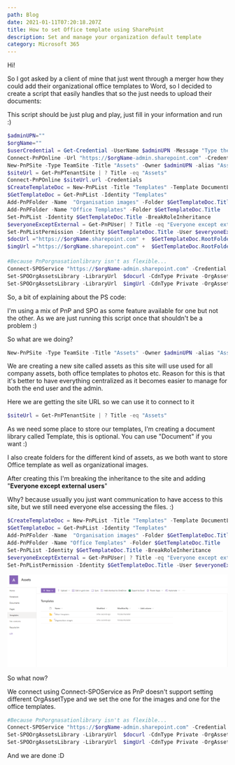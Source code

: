 ```yaml
---
path: Blog
date: 2021-01-11T07:20:18.207Z
title: How to set Office template using SharePoint
description: Set and manage your organization default template
category: Microsoft 365
---
```

 Hi! 

So I got asked by a client of mine that just went through a merger how they could add their organizational office templates to Word, so I decided to create a script that easily handles that so the just needs to upload their documents:

This script should be just plug and play, just fill in your information and run :) 

```powershell
$adminUPN=""
$orgName=""
$userCredential = Get-Credential -UserName $adminUPN -Message "Type the password."
Connect-PnPOnline -Url "https://$orgName-admin.sharepoint.com" -Credential $userCredential
New-PnPSite -Type TeamSite -Title "Assets" -Owner $adminUPN -alias "Assets"
$siteUrl = Get-PnPTenantSite | ? Title -eq "Assets"
Connect-PnPOnline $siteUrl.url -Credentials
$CreateTemplateDoc = New-PnPList -Title "Templates" -Template DocumentLibrary -OnQuickLaunch
$GetTemplateDoc = Get-PnPList -Identity "Templates"
Add-PnPFolder -Name  "Organisation images" -Folder $GetTemplateDoc.Title
Add-PnPFolder -Name "Office Templates" -Folder $GetTemplateDoc.Title
Set-PnPList -Identity $GetTemplateDoc.Title -BreakRoleInheritance
$everyoneExceptExternal = Get-PnPUser| ? Title -eq "Everyone except external users"
Set-PnPListPermission -Identity $GetTemplateDoc.Title -User $everyoneExceptExternal.LoginName -AddRole 'read'
$docUrl ="https://$orgName.sharepoint.com" +  $GetTemplateDoc.RootFolder.ServerRelativeUrl + "/officetemplates"
$imgUrl ="https://$orgName.sharepoint.com" +  $GetTemplateDoc.RootFolder.ServerRelativeUrl + "/Organisationimages"

#Because PnPorgnasationlibrary isn't as flexible...
Connect-SPOService "https://$orgName-admin.sharepoint.com" -Credential $userCredential
Set-SPOOrgAssetsLibrary -LibraryUrl  $docurl -CdnType Private -OrgAssetType OfficeTemplateLibrary
Set-SPOOrgAssetsLibrary -LibraryUrl  $imgUrl -CdnType Private -OrgAssetType ImageDocumentLibrary
```

So, a bit of explaining about the PS code:

I'm using a mix of PnP and SPO as some feature available for one but not the other. As we are just running this script once that shouldn't be a problem :) 

 So what are we doing?

```powershell
New-PnPSite -Type TeamSite -Title "Assets" -Owner $adminUPN -alias "Assets"
```

We are creating a new site called assets as this site will use used for all company assets, both office templates to photos etc. Reason for this is that it's better to have everything centralized as it becomes easier to manage for both the end user and the admin.

Here we are getting the site URL so we can use it to connect to it

```powershell
$siteUrl = Get-PnPTenantSite | ? Title -eq "Assets"
```

As we need some place to store our templates, I'm creating a document library called Template, this is optional. You can use "Document" if you want :) 

I also create folders for the different kind of assets, as we both want to store Office template as well as organizational images.

After creating this I'm breaking the inheritance to the site and adding "**Everyone except external users**"

Why?  because usually you just want communication to have access to this site, but we still need everyone else accessing the files. :) 

```powershell
$CreateTemplateDoc = New-PnPList -Title "Templates" -Template DocumentLibrary -OnQuickLaunch
$GetTemplateDoc = Get-PnPList -Identity "Templates"
Add-PnPFolder -Name  "Organisation images" -Folder $GetTemplateDoc.Title
Add-PnPFolder -Name "Office Templates" -Folder $GetTemplateDoc.Title
Set-PnPList -Identity $GetTemplateDoc.Title -BreakRoleInheritance
$everyoneExceptExternal = Get-PnPUser| ? Title -eq "Everyone except external users"
Set-PnPListPermission -Identity $GetTemplateDoc.Title -User $everyoneExceptExternal.LoginName -AddRole 'read'
```



![](../assets/assets.png "Assets lib")

So what now?  

We connect using Connect-SPOService as PnP doesn't support setting different OrgAssetType and we set the one for the images and one for the office templates.

```powershell
#Because PnPorgnasationlibrary isn't as flexible...
Connect-SPOService "https://$orgName-admin.sharepoint.com" -Credential $userCredential
Set-SPOOrgAssetsLibrary -LibraryUrl  $docurl -CdnType Private -OrgAssetType OfficeTemplateLibrary
Set-SPOOrgAssetsLibrary -LibraryUrl  $imgUrl -CdnType Private -OrgAssetType ImageDocumentLibrary
```



And we are done :D
